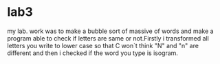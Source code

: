 # lab3
my lab. work was to make a bubble sort of massive of words and make a program able to check if letters
 are same or not.Firstly i transformed all letters you write to lower case so that C won`t think "N" and 
"n" are different and then i checked if the word you type is isogram.
